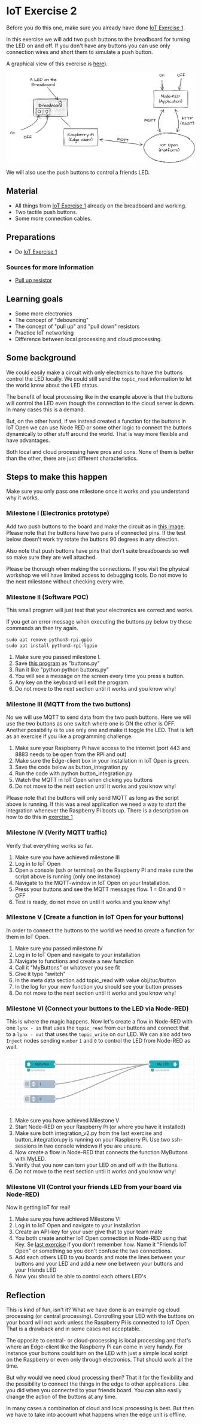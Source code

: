 # IoT Exercise 2

Before you do this one, make sure you already have done [IoT Exercise 1](exercise-1.md).

In this exercise we will add two push buttons to the breadboard for turning the LED on and off. If you don't have any buttons you can use only connection wires and short them to simulate a push button.

A graphical view of this exercise is [here](https://github.com/mrejas/edu-iot-hands-on/raw/main/images/exercise-2-board.webp)).

![Overview of this exercise](../images/exercise-2-overview.png)

We will also use the push buttons to control a friends LED.

## Material

- All things from [IoT Exercise 1](exercise-1.md) already on the breadboard and working.
- Two tactile push buttons.
- Some more connection cables.

## Preparations

- Do [IoT Exercise 1](exercise-1.md)

### Sources for more information

- [Pull up resistor](https://en.wikipedia.org/wiki/Pull-up_resistor)

## Learning goals

- Some more electronics
- The concept of "debouncing"
- The concept of "pull up" and "pull down" resistors
- Practice IoT networking
- Difference between local processing and cloud processing.

## Some background

We could easily make a circuit with only electronics to have the buttons control the LED locally. We could still send the `topic_read` information to let the world know about the LED status.

The benefit of local processing like in the example above is that the buttons will control the LED even though the connection to the cloud server is down. In many cases this is a demand.

But, on the other hand, if we instead created a function for the buttons in IoT Open we can use Node RED or some other logic to connect the buttons dynamically to other stuff around the world. That is way more flexible and have advantages.

Both local and cloud processing have pros and cons. None of them is better than the other, there are just different characteristics.


## Steps to make this happen

Make sure you only pass one milestone once it works and you understand why it works.

### Milestone I (Electronics prototype)

Add two push buttons to the board and make the circuit as in [this image](../images/exercise-2-circuit.png). Please note that the buttons have two pairs of connected pins. If the test below doesn't work try rotate the buttons 90 degrees in any direction.

Also note that push buttons have pins that don't suite breadboards so well so make sure they are well attached.

Please be thorough when making the connections. If you visit the physical workshop we will have limited access to debugging tools. Do not move to the next milestone without checking every wire.

### Milestone II (Software POC)

This small program will just test that your electronics are correct and works.

If you get an error message when executing the buttons.py below try these commands an then try again.

```
sudo apt remove python3-rpi.gpio
sudo apt install python3-rpi-lgpio
```

1. Make sure you passed milestone I.
1. Save [this program](../code/buttons.py) as "buttons.py"
1. Run it like "python python buttons.py"
1. You will see a message on the screen every time you press a button.
1. Any key on the keyboard will exit the program.
1. Do not move to the next section until it works and you know why!


### Milestone III (MQTT from the two buttons)

No we will use MQTT to send data from the two push buttons. Here we will use the two buttons as one switch where one is ON the other is OFF. Another possibility is to use only one and make it toggle the LED. That is left as an exercise if you like a programming challenge.

1. Make sure your Raspberry Pi have access to the internet (port 443 and 8883 needs to be open from the RPi and out)
1. Make sure the Edge-client box in your installation in IoT Open is green.
1. Save the code below as button_integration.py
1. Run the code with python button_integration.py
1. Watch the MQTT in IoT Open when clicking you buttons
1. Do not move to the next section until it works and you know why!

Please note that the buttons will only send MQTT as long as the script above is running. If this was a real application we need a way to start the integration whenever the Raspberry Pi boots up. There is a description on how to do this in [exercise 1](./exercise-1.md)

### Milestone IV (Verify MQTT traffic)

Verify that everything works so far.

1. Make sure you have achieved milestone III
1. Log in to IoT Open
1. Open a console (ssh or terminal) on the Raspberry Pi and make sure the script above is running (only one instance)
1. Navigate to the MQTT-window in IoT Open on your Installation.
1. Press your buttons and see the MQTT messages flow. 1 = On and 0 = OFF
1. Test is ready, do not move on until it works and you know why!

### Milestone V (Create a function in IoT Open for your buttons)

In order to connect the buttons to the world we need to create a function for them in IoT Open.

1. Make sure you passed milestone IV
1. Log in to IoT Open and navigate to your installation
1. Navigate to functions and create a new function
1. Call it "MyButtons" or whatever you see fit
1. Give it type "switch"
1. In the meta data section add topic_read with value obj/tuc/button
1. In the log for your new function you should see your button presses
1. Do not move to the next section until it works and you know why!

### Milestone VI (Connect your buttons to the LED via Node-RED)

This is where the magic happens. Now let's create a flow in Node-RED with one `lynx - in` that uses the `topic_read` from our buttons and connect that to a `lynx - out` that uses the `topic_write` on our LED. We can also add two `Inject` nodes sending `number` `1` and `0` to control the LED from Node-RED as well.

![Node-RED](../images/exercise-2-node-red.png)

1. Make sure you have achieved Milestone V
1. Start Node-RED on your Raspberry Pi (or where you have it installed)
1. Make sure both integration_v2.py from the last exercise and button_integration.py is running on your Raspberry Pi. Use two ssh-sessions in two console windows if you are unsure.
1. Now create a flow in Node-RED that connects the function MyButtons with MyLED.
1. Verify that you now can torn your LED on and off with the Buttons.
1. Do not move to the next section until it works and you know why!


### Milestone VII (Control your friends LED from your board via Node-RED)

Now it getting IoT for real!

1. Make sure you have achieved Milestone VI
1. Log in to IoT Open and navigate to your installation
1. Create an API-key for your user give that to your team mate
1. You both create another IoT Open connection in Node-RED using that Key. Se [last exercise](./exercise-1.md) if you don't remember how. Name it "Friends IoT Open" or something so you don't confuse the two connections.
1. Add each others LED to you boards and mote the lines between your buttons and your LED and add a new one between your buttons and your friends LED
1. Now you should be able to control each others LED's

## Reflection

This is kind of fun, isn't it? What we have done is an example og cloud processing (or central processing). Controlling your LED with the buttons on your board will not work unless the Raspberry Pi is connected to IoT Open. That is a drawback and in some cases not acceptable.

The opposite to central- or cloud-processing is local processing and that's where an Edge-client like the Raspberry Pi can come in very handy. For instance your buttons could turn on the LED with just a simple local script on the Raspberry or even only through electronics. That should work all the time.

But why would we need cloud processing then? That it for the flexibility and the possibility to connect the things in the edge to other applications. Like you did when you connected to your friends board. You can also easily change the action of the buttons at any time.

In many cases a combination of cloud and local processing is best. But then we have to take into account what happens when the edge unit is offline.